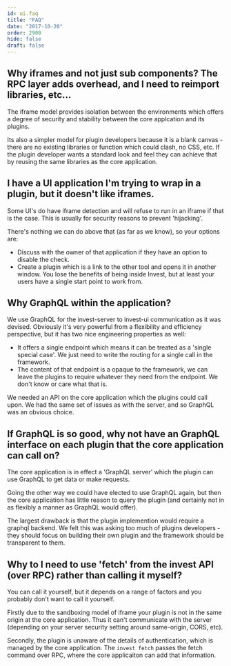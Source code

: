 ```yaml
---
id: ui.faq
title: "FAQ"
date: "2017-10-20"
order: 2900
hide: false
draft: false
---
```



## Why iframes and not just sub components? The RPC layer adds overhead, and I need to reimport libraries, etc...

The iframe model provides isolation between the environments which offers a degree of security and stability between the core applcation and its plugins. 

Its also a simpler model for plugin developers because it is a blank canvas - there are no existing libraries or function which could clash, no CSS, etc. If the plugin developer wants a standard look and feel they can achieve that by reusing the same libraries as the core application.

## I have a UI application I'm trying to wrap in a plugin, but it doesn't like iframes.

Some UI's do have iframe detection and will refuse to run in an iframe if that is the case. This is usually for security reasons to prevent 'hijacking'.

There's nothing we can do above that (as far as we know), so your options are:

* Discuss with the owner of that application if they have an option to disable the check.
* Create a plugin which is a link to the other tool and opens it in another window. You lose the benefits of being inside Invest, but at least your users have a single start point to work from.

## Why GraphQL within the application? 

We use GraphQL for the invest-server to invest-ui communication as it was devised. Obviously it's very powerful from a flexibility and efficiency perspective, but it has two nice engineering properties as well:

* It offers a single endpoint which means it can be treated as a 'single special case'. We just need to write the routing for a single call in the framework.
* The content of that endpoint is a opaque to the framework, we can leave the plugins to require whatever they need from the endpoint. We don't know or care what that is. 

We needed an API on the core application which the plugins could call upon. We had the same set of issues as with the server, and so GraphQL was an obvious choice.

## If GraphQL is so good, why not have an GraphQL interface on each plugin that the core application can call on? 

The core application is in effect a 'GraphQL server' which the plugin can use GraphQL to get data or make requests.

Going the other way we could have elected to use GraphQL again, but then the core application has little reason to query the plugin (and certainly not in as flexibly a manner as GraphQL would offer).

The largest drawback is that the plugin implemention would require a graphql backend. We felt this was asking too much of plugins developers - they should focus on building their own plugin and the framework should be transparent to them.

## Why to I need to use 'fetch' from the invest API (over RPC) rather than calling it myself? 

You can call it yourself, but it depends on a range of factors and you probably don't want to call it yourself. 

Firstly due to the sandboxing model of iframe your plugin is not in the same origin at the core application. Thus it can't communicate with the server (depending on your server security setting around same-origin, CORS, etc).

Secondly, the plugin is unaware of the details of authentication, which is managed by the core application. The `invest fetch` passes the fetch command over RPC, where the core applicaiton can add that information.



